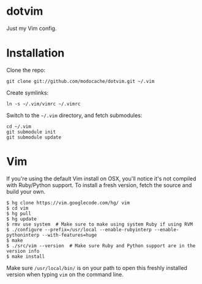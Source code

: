 # dotvim

Just my Vim config.

# Installation

Clone the repo:

    git clone git://github.com/modocache/dotvim.git ~/.vim
		
Create symlinks:

    ln -s ~/.vim/vimrc ~/.vimrc

Switch to the `~/.vim` directory, and fetch submodules:

    cd ~/.vim
    git submodule init
    git submodule update

# Vim

If you're using the default Vim install on OSX, you'll
notice it's not compiled with Ruby/Python support. To
install a fresh version, fetch the source and build your
own.

    $ hg clone https://vim.googlecode.com/hg/ vim
    $ cd vim
    $ hg pull
    $ hg update
    $ rmv use system  # Make sure to make using system Ruby if using RVM
    $ ./configure --prefix=/usr/local --enable-rubyinterp --enable-pythoninterp --with-features=huge
    $ make
    $ ./src/vim --version  # Make sure Ruby and Python support are in the version info
    $ make install

Make sure `/usr/local/bin/` is on your path to open this
freshly installed version when typing `vim` on the command
line.
